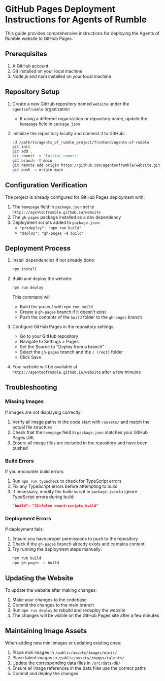 # GitHub Pages Deployment Instructions for Agents of Rumble

This guide provides comprehensive instructions for deploying the Agents of Rumble website to GitHub Pages.

## Prerequisites

1. A GitHub account
2. Git installed on your local machine
3. Node.js and npm installed on your local machine

## Repository Setup

1. Create a new GitHub repository named `website` under the `agentsofrumble` organization
   - If using a different organization or repository name, update the `homepage` field in `package.json`

2. Initialize the repository locally and connect it to GitHub:
   ```bash
   cd /path/to/agents_of_rumble_project/frontend/agents-of-rumble
   git init
   git add .
   git commit -m "Initial commit"
   git branch -M main
   git remote add origin https://github.com/agentsofrumble/website.git
   git push -u origin main
   ```

## Configuration Verification

The project is already configured for GitHub Pages deployment with:

1. The `homepage` field in `package.json` set to `https://agentsofrumble.github.io/website`
2. The `gh-pages` package installed as a dev dependency
3. Deployment scripts added to `package.json`:
   - `"predeploy": "npm run build"`
   - `"deploy": "gh-pages -d build"`

## Deployment Process

1. Install dependencies if not already done:
   ```bash
   npm install
   ```

2. Build and deploy the website:
   ```bash
   npm run deploy
   ```
   This command will:
   - Build the project with `npm run build`
   - Create a `gh-pages` branch if it doesn't exist
   - Push the contents of the `build` folder to the `gh-pages` branch

3. Configure GitHub Pages in the repository settings:
   - Go to your GitHub repository
   - Navigate to Settings > Pages
   - Set the Source to "Deploy from a branch"
   - Select the `gh-pages` branch and the `/ (root)` folder
   - Click Save

4. Your website will be available at `https://agentsofrumble.github.io/website` after a few minutes

## Troubleshooting

### Missing Images

If images are not displaying correctly:

1. Verify all image paths in the code start with `/assets/` and match the actual file structure
2. Check that the `homepage` field in `package.json` matches your GitHub Pages URL
3. Ensure all image files are included in the repository and have been pushed

### Build Errors

If you encounter build errors:

1. Run `npm run typecheck` to check for TypeScript errors
2. Fix any TypeScript errors before attempting to build
3. If necessary, modify the build script in `package.json` to ignore TypeScript errors during build:
   ```json
   "build": "CI=false react-scripts build"
   ```

### Deployment Errors

If deployment fails:

1. Ensure you have proper permissions to push to the repository
2. Check if the `gh-pages` branch already exists and contains content
3. Try running the deployment steps manually:
   ```bash
   npm run build
   npx gh-pages -d build
   ```

## Updating the Website

To update the website after making changes:

1. Make your changes to the codebase
2. Commit the changes to the main branch
3. Run `npm run deploy` to rebuild and redeploy the website
4. The changes will be visible on the GitHub Pages site after a few minutes

## Maintaining Image Assets

When adding new mini images or updating existing ones:

1. Place mini images in `/public/assets/images/minis/`
2. Place talent images in `/public/assets/images/talents/`
3. Update the corresponding data files in `/src/data/db/`
4. Ensure all image references in the data files use the correct paths
5. Commit and deploy the changes
